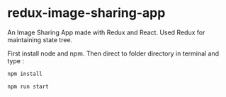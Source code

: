 # redux-image-sharing-app
An Image Sharing App made with Redux and React. Used Redux for maintaining state tree.

First install node and npm. Then direct to folder directory in terminal and type :

```js
npm install
```

```js
npm run start
```
